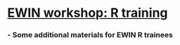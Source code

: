 # [EWIN workshop: R training](https://khouakhi.github.io/R_EWIN/)  

### - Some additional materials for EWIN R trainees
